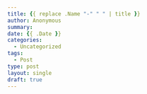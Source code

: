 ```yaml
---
title: {{ replace .Name "-" " " | title }}
author: Anonymous
summary:
date: {{ .Date }}
categories:
  - Uncategorized
tags:
  - Post
type: post
layout: single
draft: true
---
```

